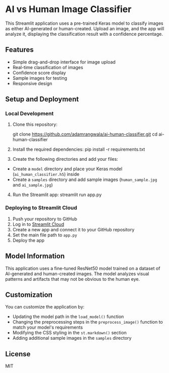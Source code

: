 # AI vs Human Image Classifier

This Streamlit application uses a pre-trained Keras model to classify images as either AI-generated or human-created. Upload an image, and the app will analyze it, displaying the classification result with a confidence percentage.

## Features

- Simple drag-and-drop interface for image upload
- Real-time classification of images
- Confidence score display
- Sample images for testing
- Responsive design

## Setup and Deployment

### Local Development

1. Clone this repository:

    git clone https://github.com/adamrangwala/ai-human-classifier.git
    cd ai-human-classifier

2. Install the required dependencies:
    pip install -r requirements.txt
  
4. Create the following directories and add your files:
- Create a `model` directory and place your Keras model (`ai_human_classifier.h5`) inside
- Create a `samples` directory and add sample images (`human_sample.jpg` and `ai_sample.jpg`)

4. Run the Streamlit app:
    streamlit run app.py

### Deploying to Streamlit Cloud

1. Push your repository to GitHub
2. Log in to [Streamlit Cloud](https://streamlit.io/cloud)
3. Create a new app and connect it to your GitHub repository
4. Set the main file path to `app.py`
5. Deploy the app

## Model Information

This application uses a fine-tuned ResNet50 model trained on a dataset of AI-generated and human-created images. The model analyzes visual patterns and artifacts that may not be obvious to the human eye.

## Customization

You can customize the application by:
- Updating the model path in the `load_model()` function
- Changing the preprocessing steps in the `preprocess_image()` function to match your model's requirements
- Modifying the CSS styling in the `st.markdown()` section
- Adding additional sample images in the `samples` directory

## License

MIT
